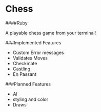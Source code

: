 Chess
=====
####Ruby

A playable chess game from your terminal!


###Implemented Features
+ Custom Error messages
+ Validates Moves
+ Checkmate
+ Castling
+ En Passant

###Planned Features
+ AI
+ styling and color
+ Draws
